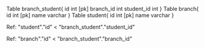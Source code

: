 Table branch_student{
  id int [pk]
  branch_id int
  student_id int
}
Table branch{
  id int  [pk]
  name varchar
}
Table student{
  id int  [pk]
  name varchar
}

Ref: "student"."id" < "branch_student"."student_id"

Ref: "branch"."id" < "branch_student"."branch_id"

